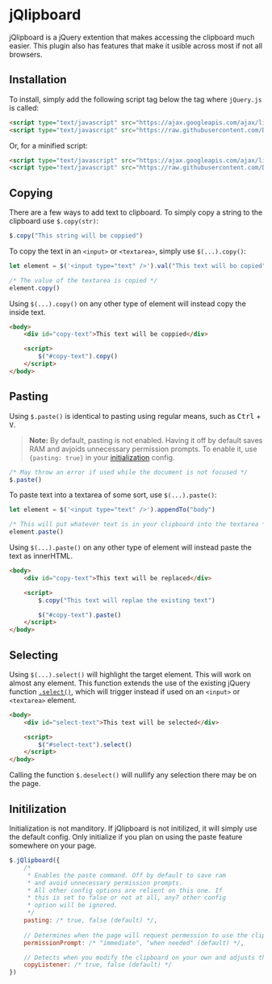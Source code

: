 # jQlipboard
jQlipboard is a jQuery extention that makes accessing the clipboard much easier. This plugin also has features that make it usible across most if not all browsers.

## Installation
To install, simply add the following script tag below the tag where `jQuery.js` is called:

```html
<script type="text/javascript" src="https://ajax.googleapis.com/ajax/libs/jquery/3.5.1/jquery.js"></script>
<script type="text/javascript" src="https://raw.githubusercontent.com/DiriectorDoc/jQlipboard/master/JQlipboard.js"></script>
```

Or, for a minified script:

```html
<script type="text/javascript" src="https://ajax.googleapis.com/ajax/libs/jquery/3.5.1/jquery.min.js"></script>
<script type="text/javascript" src="https://raw.githubusercontent.com/DiriectorDoc/jQlipboard/master/JQlipboard.min.js"></script>
```

## Copying
There are a few ways to add text to clipboard. To simply copy a string to the clipboard use `$.copy(str)`:

```javascript
$.copy("This string will be coppied")
```

To copy the text in an `<input>` or `<textarea>`, simply use `$(...).copy()`:

```javascript
let element = $('<input type="text" />').val("This text will bo copied").appendTo("body")

/* The value of the textarea is copied */
element.copy()
```

Using `$(...).copy()` on any other type of element will instead copy the inside text.

```html
<body>
	<div id="copy-text">This text will be coppied</div>

	<script>
		$("#copy-text").copy()
	</script>
</body>
```

## Pasting
Using `$.paste()` is identical to pasting using regular means, such as <kbd>Ctrl</kbd> + <kbd>V</kbd>.

> **Note:** By default, pasting is not enabled. Having it off by default saves RAM and avjoids unnecessary permission prompts. To enable it, use `{pasting: true}` in your [initialization](#initilization) config.

```javascript
/* May throw an error if used while the document is not focused */
$.paste()
```

To paste text into a textarea of some sort, use `$(...).paste()`:

```javascript
let element = $('<input type="text" />').appendTo("body")

/* This will put whatever text is in your clipboard into the textarea */
element.paste()
```

Using `$(...).paste()` on any other type of element will instead paste the text as innerHTML.

```html
<body>
	<div id="copy-text">This text will be replaced</div>

	<script>
		$.copy("This text will replae the existing text")

		$("#copy-text").paste()
	</script>
</body>
```

## Selecting
Using `$(...).select()` will highlight the target element. This will work on almost any element. This function extends the use of the existing jQuery function [`.select()`](https://api.jquery.com/select/), which will trigger instead if used on an `<input>` or `<textarea>` element.

```html
<body>
	<div id="select-text">This text will be selected</div>

	<script>
		$("#select-text").select()
	</script>
</body>
```

Calling the function `$.deselect()` will nullify any selection there may be on the page.

## Initilization
Initialization is not manditory. If jQlipboard is not initilized, it will simply use the default config. Only initialize if you plan on using the paste feature somewhere on your page.

```javascript
$.jQlipboard({
	/*
	 * Enables the paste command. Off by default to save ram
	 * and avoid unnecessary permission prompts.
	 * All other config options are relient on this one. If
	 * this is set to false or not at all, any7 other config
	 * option will be ignored.
	 */
	pasting: /* true, false (default) */,
			  
	// Determines when the page will request permession to use the clipboard; on load or when needed
	permissionPrompt: /* "immediate", "when needed" (default) */,

	// Detects when you modify the clipboard on your own and adjusts the functions accordingly
	copyListener: /* true, false (default) */
})
```